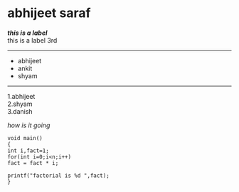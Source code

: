 **abhijeet saraf**
===
***this is a label***  
this is a label
3rd

---
* abhijeet  
* ankit  
* shyam  

---

1.abhijeet  
2.shyam  
3.danish  

*how is it going*

```
void main()
{
int i,fact=1;
for(int i=0;i<n;i++)
fact = fact * i;

printf("factorial is %d ",fact);
}
```

